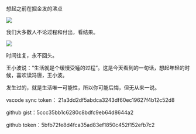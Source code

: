 想起之前在掘金发的沸点

![](https://i.loli.net/2019/07/31/5d4133108c78295234.png)

我们大多数人不论过程和付出，看结果。

![](https://i.loli.net/2019/08/08/zZbHPBi1UsYSr4O.png)

时间往复，永不回头。

王小波说：“生活就是个缓慢受锤的过程”。这是今天看到的一句话，想起年轻的时候，喜欢读冯唐，王小波。

发生过的，就是生活唯一可能性，所以你可能后悔，但无从来一说。

vscode sync token： 21a3dd2df5abdca3243df60ec19627f4b12c52d8

github gist：5ccc35bb1c6280c8bdfc9eb64d8644a2

github token：5bfb72fe8d4fca35ad83ef1850c452f152efb7c2
